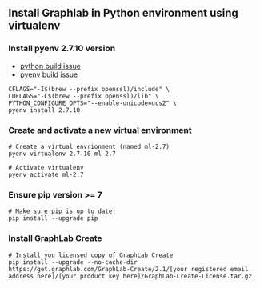 ## Install Graphlab in Python environment using virtualenv

### Install pyenv 2.7.10 version
- [python build issue](https://github.com/python-pillow/Pillow/issues/1753#issuecomment-193874588)
- [pyenv build issue](https://github.com/pyenv/pyenv/wiki/Common-build-problems#error-the-python-ssl-extension-was-not-compiled-missing-the-openssl-lib)
```
CFLAGS="-I$(brew --prefix openssl)/include" \
LDFLAGS="-L$(brew --prefix openssl)/lib" \
PYTHON_CONFIGURE_OPTS="--enable-unicode=ucs2" \
pyenv install 2.7.10
```

### Create and activate a new virtual environment
```
# Create a virtual envrionment (named ml-2.7)
pyenv virtualenv 2.7.10 ml-2.7

# Activate virtualenv
pyenv activate ml-2.7
```

### Ensure pip version >= 7
```
# Make sure pip is up to date
pip install --upgrade pip
```

### Install GraphLab Create
```
# Install you licensed copy of GraphLab Create
pip install --upgrade --no-cache-dir https://get.graphlab.com/GraphLab-Create/2.1/[your registered email address here]/[your product key here]/GraphLab-Create-License.tar.gz
```
